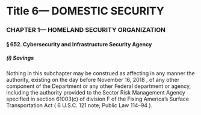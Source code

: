 
# Title 6— DOMESTIC SECURITY
### CHAPTER 1— HOMELAND SECURITY ORGANIZATION
#### § 652. Cybersecurity and Infrastructure Security Agency
##### (i) Savings

Nothing in this subchapter may be construed as affecting in any manner the authority, existing on the day before November 16, 2018 , of any other component of the Department or any other Federal department or agency, including the authority provided to the Sector Risk Management Agency specified in section 61003(c) of division F of the Fixing America’s Surface Transportation Act ( 6 U.S.C. 121 note; Public Law 114–94 ).
